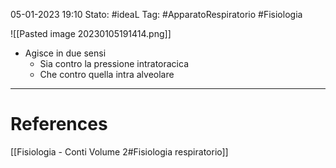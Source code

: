 05-01-2023 19:10
Stato: #ideaL 
Tag: #ApparatoRespiratorio #Fisiologia 

![[Pasted image 20230105191414.png]]
- Agisce in due sensi
    - Sia contro la pressione intratoracica
    - Che contro quella intra alveolare
---
# References 
[[Fisiologia  - Conti Volume 2#Fisiologia respiratorio]]
